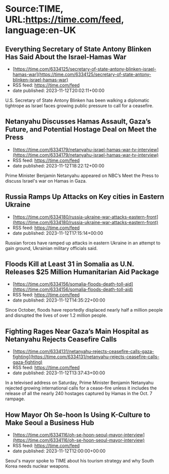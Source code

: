 # Source:TIME, URL:https://time.com/feed, language:en-UK

## Everything Secretary of State Antony Blinken Has Said About the Israel-Hamas War
 - [https://time.com/6334125/secretary-of-state-antony-blinken-israel-hamas-war](https://time.com/6334125/secretary-of-state-antony-blinken-israel-hamas-war)
 - RSS feed: https://time.com/feed
 - date published: 2023-11-12T20:02:11+00:00

U.S. Secretary of State Antony Blinken has been walking a diplomatic tightrope as Israel faces growing public pressure to call for a ceasefire.

## Netanyahu Discusses Hamas Assault, Gaza’s Future, and Potential Hostage Deal on Meet the Press
 - [https://time.com/6334179/netanyahu-israel-hamas-war-tv-interview](https://time.com/6334179/netanyahu-israel-hamas-war-tv-interview)
 - RSS feed: https://time.com/feed
 - date published: 2023-11-12T18:22:12+00:00

Prime Minister Benjamin Netanyahu appeared on NBC’s Meet the Press to discuss Israel's war on Hamas in Gaza.

## Russia Ramps Up Attacks on Key cities in Eastern Ukraine
 - [https://time.com/6334180/russia-ukraine-war-attacks-eastern-front](https://time.com/6334180/russia-ukraine-war-attacks-eastern-front)
 - RSS feed: https://time.com/feed
 - date published: 2023-11-12T17:15:14+00:00

Russian forces have ramped up attacks in eastern Ukraine in an attempt to gain ground, Ukrainian military officials said.

## Floods Kill at Least 31 in Somalia as U.N. Releases $25 Million Humanitarian Aid Package
 - [https://time.com/6334156/somalia-floods-death-toll-aid](https://time.com/6334156/somalia-floods-death-toll-aid)
 - RSS feed: https://time.com/feed
 - date published: 2023-11-12T14:35:22+00:00

Since October, floods have reportedly displaced nearly half a million people and disrupted the lives of over 1.2 million people.

## Fighting Rages Near Gaza’s Main Hospital as Netanyahu Rejects Ceasefire Calls
 - [https://time.com/6334131/netanyahu-rejects-ceasefire-calls-gaza-fighting](https://time.com/6334131/netanyahu-rejects-ceasefire-calls-gaza-fighting)
 - RSS feed: https://time.com/feed
 - date published: 2023-11-12T13:37:43+00:00

In a televised address on Saturday, Prime Minister Benjamin Netanyahu rejected growing international calls for a cease-fire unless it includes the release of all the nearly 240 hostages captured by Hamas in the Oct. 7 rampage.

## How Mayor Oh Se-hoon Is Using K-Culture to Make Seoul a Business Hub
 - [https://time.com/6334116/oh-se-hoon-seoul-mayor-interview](https://time.com/6334116/oh-se-hoon-seoul-mayor-interview)
 - RSS feed: https://time.com/feed
 - date published: 2023-11-12T12:00:00+00:00

Seoul's mayor spoke to TIME about his tourism strategy and why South Korea needs nuclear weapons.

